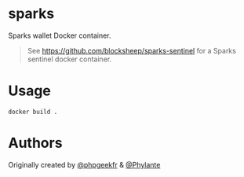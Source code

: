 # sparks
Sparks wallet Docker container.
> See https://github.com/blocksheep/sparks-sentinel for a Sparks sentinel docker container.

# Usage
`docker build .`

# Authors
Originally created by [@phpgeekfr](https://github.com/phpgeekfr) & [@Phylante](https://github.com/Phylante)